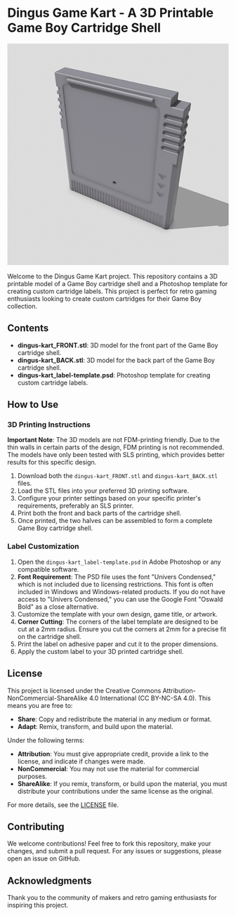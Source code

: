 # Dingus Game Kart - A 3D Printable Game Boy Cartridge Shell

![An animated, 360degree view of the Dingus Game Kart](https://github.com/krizdingus/dingus-game-kart/blob/main/view-animated.gif "360 View")

Welcome to the Dingus Game Kart project. This repository contains a 3D printable model of a Game Boy cartridge shell and a Photoshop template for creating custom cartridge labels. This project is perfect for retro gaming enthusiasts looking to create custom cartridges for their Game Boy collection.

## Contents

- **dingus-kart_FRONT.stl**: 3D model for the front part of the Game Boy cartridge shell.
- **dingus-kart_BACK.stl**: 3D model for the back part of the Game Boy cartridge shell.
- **dingus-kart_label-template.psd**: Photoshop template for creating custom cartridge labels.

## How to Use

### 3D Printing Instructions

**Important Note**: The 3D models are not FDM-printing friendly. Due to the thin walls in certain parts of the design, FDM printing is not recommended. The models have only been tested with SLS printing, which provides better results for this specific design.

1. Download both the `dingus-kart_FRONT.stl` and `dingus-kart_BACK.stl` files.
2. Load the STL files into your preferred 3D printing software.
3. Configure your printer settings based on your specific printer's requirements, preferably an SLS printer.
4. Print both the front and back parts of the cartridge shell. 
5. Once printed, the two halves can be assembled to form a complete Game Boy cartridge shell.

### Label Customization

1. Open the `dingus-kart_label-template.psd` in Adobe Photoshop or any compatible software.
2. **Font Requirement**: The PSD file uses the font "Univers Condensed," which is not included due to licensing restrictions. This font is often included in Windows and Windows-related products. If you do not have access to "Univers Condensed," you can use the Google Font "Oswald Bold" as a close alternative.
3. Customize the template with your own design, game title, or artwork.
4. **Corner Cutting**: The corners of the label template are designed to be cut at a 2mm radius. Ensure you cut the corners at 2mm for a precise fit on the cartridge shell.
5. Print the label on adhesive paper and cut it to the proper dimensions.
6. Apply the custom label to your 3D printed cartridge shell.

## License

This project is licensed under the Creative Commons Attribution-NonCommercial-ShareAlike 4.0 International (CC BY-NC-SA 4.0). This means you are free to:

- **Share**: Copy and redistribute the material in any medium or format.
- **Adapt**: Remix, transform, and build upon the material.

Under the following terms:

- **Attribution**: You must give appropriate credit, provide a link to the license, and indicate if changes were made.
- **NonCommercial**: You may not use the material for commercial purposes.
- **ShareAlike**: If you remix, transform, or build upon the material, you must distribute your contributions under the same license as the original.

For more details, see the [LICENSE](LICENSE.md) file.

## Contributing

We welcome contributions! Feel free to fork this repository, make your changes, and submit a pull request. For any issues or suggestions, please open an issue on GitHub.

## Acknowledgments

Thank you to the community of makers and retro gaming enthusiasts for inspiring this project.
